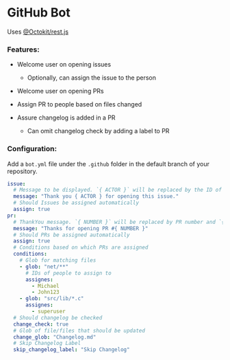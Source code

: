 # GitHub Bot

Uses [@Octokit/rest.js](https://github.com/octokit/rest.js)

### Features:

- Welcome user on opening issues

  - Optionally, can assign the issue to the person

- Welcome user on opening PRs
- Assign PR to people based on files changed
- Assure changelog is added in a PR
  - Can omit changelog check by adding a label to PR

### Configuration:

Add a `bot.yml` file under the `.github` folder in the default branch of your repository.

```yaml
issue:
  # Message to be displayed. `{ ACTOR }` will be replaced by the ID of the person who opened this issue. Similarly `{ NUMBER }` will be replaced by the issue number
  message: "Thank you { ACTOR } for opening this issue."
  # Should Issues be assigned automatically
  assign: true
pr:
  # ThankYou message. `{ NUMBER }` will be replaced by PR number and `{ ACTOR }` will be replaced by ID of person opening PR
  message: "Thanks for opening PR #{ NUMBER }"
  # Should PRs be assigned automatically
  assign: true
  # Conditions based on which PRs are assigned
  conditions:
    # Glob for matching files
    - glob: "net/**"
      # IDs of people to assign to
      assignes:
        - Michael
        - John123
    - glob: "src/lib/*.c"
      assignes:
        - superuser
  # Should changelog be checked
  change_check: true
  # Glob of file/files that should be updated
  change_glob: "Changelog.md"
  # Skip Changelog Label
  skip_changelog_label: "Skip Changelog"
```
